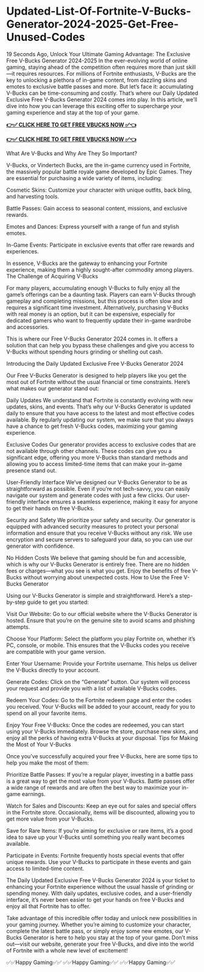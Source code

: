 # Updated-List-Of-Fortnite-V-Bucks-Generator-2024-2025-Get-Free-Unused-Codes

19 Seconds Ago, Unlock Your Ultimate Gaming Advantage: The Exclusive Free V-Bucks Generator 2024-2025 In the ever-evolving world of online gaming, staying ahead of the competition often requires more than just skill—it requires resources. For millions of Fortnite enthusiasts, V-Bucks are the key to unlocking a plethora of in-game content, from dazzling skins and emotes to exclusive battle passes and more. But let’s face it: accumulating V-Bucks can be time-consuming and costly. That’s where our Daily Updated Exclusive Free V-Bucks Generator 2024 comes into play. In this article, we’ll dive into how you can leverage this exciting offer to supercharge your gaming experience and stay at the top of your game.

**[👉✅ CLICK HERE TO GET FREE VBUCKS NOW ✅👈](https://tinyurl.com/vbucks2024)**

**[👉✅ CLICK HERE TO GET FREE VBUCKS NOW ✅👈](https://tinyurl.com/vbucks2024)**

What Are V-Bucks and Why Are They So Important?

V-Bucks, or Vindertech Bucks, are the in-game currency used in Fortnite, the massively popular battle royale game developed by Epic Games. They are essential for purchasing a wide variety of items, including:

Cosmetic Skins: Customize your character with unique outfits, back bling, and harvesting tools.

Battle Passes: Gain access to seasonal content, missions, and exclusive rewards.

Emotes and Dances: Express yourself with a range of fun and stylish emotes.

In-Game Events: Participate in exclusive events that offer rare rewards and experiences.

In essence, V-Bucks are the gateway to enhancing your Fortnite experience, making them a highly sought-after commodity among players. The Challenge of Acquiring V-Bucks

For many players, accumulating enough V-Bucks to fully enjoy all the game’s offerings can be a daunting task. Players can earn V-Bucks through gameplay and completing missions, but this process is often slow and requires a significant time investment. Alternatively, purchasing V-Bucks with real money is an option, but it can be expensive, especially for dedicated gamers who want to frequently update their in-game wardrobe and accessories.

This is where our Free V-Bucks Generator 2024 comes in. It offers a solution that can help you bypass these challenges and give you access to V-Bucks without spending hours grinding or shelling out cash.

Introducing the Daily Updated Exclusive Free V-Bucks Generator 2024

Our Free V-Bucks Generator is designed to help players like you get the most out of Fortnite without the usual financial or time constraints. Here’s what makes our generator stand out:

Daily Updates
We understand that Fortnite is constantly evolving with new updates, skins, and events. That’s why our V-Bucks Generator is updated daily to ensure that you have access to the latest and most effective codes available. By regularly updating our system, we make sure that you always have a chance to get fresh V-Bucks codes, maximizing your gaming experience.

Exclusive Codes
Our generator provides access to exclusive codes that are not available through other channels. These codes can give you a significant edge, offering you more V-Bucks than standard methods and allowing you to access limited-time items that can make your in-game presence stand out.

User-Friendly Interface
We’ve designed our V-Bucks Generator to be as straightforward as possible. Even if you’re not tech-savvy, you can easily navigate our system and generate codes with just a few clicks. Our user-friendly interface ensures a seamless experience, making it easy for anyone to get their hands on free V-Bucks.

Security and Safety
We prioritize your safety and security. Our generator is equipped with advanced security measures to protect your personal information and ensure that you receive V-Bucks without any risk. We use encryption and secure servers to safeguard your data, so you can use our generator with confidence.

No Hidden Costs
We believe that gaming should be fun and accessible, which is why our V-Bucks Generator is entirely free. There are no hidden fees or charges—what you see is what you get. Enjoy the benefits of free V-Bucks without worrying about unexpected costs. How to Use the Free V-Bucks Generator

Using our V-Bucks Generator is simple and straightforward. Here’s a step-by-step guide to get you started:

Visit Our Website: Go to our official website where the V-Bucks Generator is hosted. Ensure that you’re on the genuine site to avoid scams and phishing attempts.

Choose Your Platform: Select the platform you play Fortnite on, whether it’s PC, console, or mobile. This ensures that the V-Bucks codes you receive are compatible with your game version.

Enter Your Username: Provide your Fortnite username. This helps us deliver the V-Bucks directly to your account.

Generate Codes: Click on the “Generate” button. Our system will process your request and provide you with a list of available V-Bucks codes.

Redeem Your Codes: Go to the Fortnite redeem page and enter the codes you received. Your V-Bucks will be added to your account, ready for you to spend on all your favorite items.

Enjoy Your Free V-Bucks: Once the codes are redeemed, you can start using your V-Bucks immediately. Browse the store, purchase new skins, and enjoy all the perks of having extra V-Bucks at your disposal. Tips for Making the Most of Your V-Bucks

Once you’ve successfully acquired your free V-Bucks, here are some tips to help you make the most of them:

Prioritize Battle Passes: If you’re a regular player, investing in a battle pass is a great way to get the most value from your V-Bucks. Battle passes offer a wide range of rewards and are often the best way to maximize your in-game earnings.

Watch for Sales and Discounts: Keep an eye out for sales and special offers in the Fortnite store. Occasionally, items will be discounted, allowing you to get more value from your V-Bucks.

Save for Rare Items: If you’re aiming for exclusive or rare items, it’s a good idea to save up your V-Bucks until something you really want becomes available.

Participate in Events: Fortnite frequently hosts special events that offer unique rewards. Use your V-Bucks to participate in these events and gain access to limited-time content.

The Daily Updated Exclusive Free V-Bucks Generator 2024 is your ticket to enhancing your Fortnite experience without the usual hassle of grinding or spending money. With daily updates, exclusive codes, and a user-friendly interface, it’s never been easier to get your hands on free V-Bucks and enjoy all that Fortnite has to offer.

Take advantage of this incredible offer today and unlock new possibilities in your gaming journey. Whether you’re aiming to customize your character, complete the latest battle pass, or simply enjoy some new emotes, our V-Bucks Generator is here to help you stay at the top of your game. Don’t miss out—visit our website, generate your free V-Bucks, and dive into the world of Fortnite with a whole new level of excitement!

✅✅Happy Gaming✅✅
✅✅Happy Gaming✅✅
✅✅Happy Gaming✅✅

